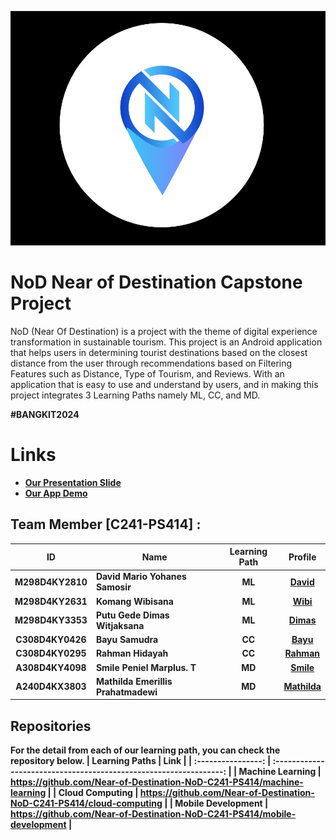 ![Logo](https://github.com/Near-of-Destination-NoD-C241-PS414/.github/blob/main/profile/nod-logo.jpeg)

# NoD Near of Destination Capstone Project
NoD (Near Of Destination) is a project with the theme of digital experience transformation in sustainable tourism. This project is an Android application that helps users in determining tourist destinations based on the closest distance from the user through recommendations based on Filtering Features such as Distance, Type of Tourism, and Reviews. With an application that is easy to use and understand by users, and in making this project integrates 3 Learning Paths namely ML, CC, and MD.

<strong>#BANGKIT2024<strong>

# Links
- [Our Presentation Slide](https://www.canva.com/design/DAGH-lY7vxQ/UTkG4up5-IdbA5MIf33yHQ/view?utm_content=DAGH-lY7vxQ&utm_campaign=designshare&utm_medium=link&utm_source=editor)
- [Our App Demo](https://www.youtube.com/watch?v=bgHABRxgCeU)

## Team Member [C241-PS414] :

| ID           | Name                             | Learning Path | Profile |
| :------------: | ----------------------------------- | :--------------: | :-------: |
| M298D4KY2810  | David Mario Yohanes Samosir     | ML            |    [David](https://github.com/DavidMarioYS)    |
| M298D4KY2631  | Komang Wibisana                 | ML            |    [Wibi](https://github.com/Wibisana2911)  |
| M298D4KY3353  | Putu Gede Dimas Witjaksana      | ML            |    [Dimas](https://github.com/dimswtj)     |
| C308D4KY0426  | Bayu Samudra                    | CC            |    [Bayu](https://github.com/idakumudah)     |
| C308D4KY0295  | Rahman Hidayah                  | CC            |    [Rahman](https://github.com/BerlinX7)     |
| A308D4KY4098  | Smile Peniel Marplus. T         | MD            |    [Smile](https://github.com/SmilePMT)     |
| A240D4KX3803  | Mathilda Emerillis Prahatmadewi | MD            |    [Mathilda](https://github.com/mathildaprahatmaa)     |


## Repositories
For the detail from each of our learning path, you can check the repository below.
|   Learning Paths   |                                Link                                |
| :----------------: | :----------------------------------------------------------------: |
| Machine Learning   | https://github.com/Near-of-Destination-NoD-C241-PS414/machine-learning  |
| Cloud Computing    | https://github.com/Near-of-Destination-NoD-C241-PS414/cloud-computing  |
| Mobile Development | https://github.com/Near-of-Destination-NoD-C241-PS414/mobile-development  |
